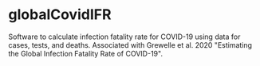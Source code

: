 # globalCovidIFR
Software to calculate infection fatality rate for COVID-19 using data for cases, tests, and deaths. Associated with Grewelle et al. 2020 "Estimating the Global Infection Fatality Rate of COVID-19".
